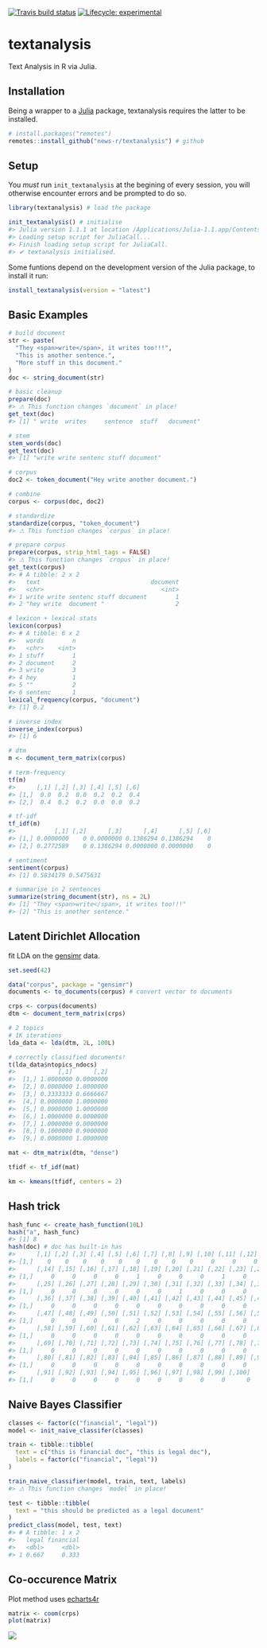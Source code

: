 
<!-- README.md is generated from README.Rmd. Please edit that file -->

<!-- badges: start -->

[![Travis build
status](https://travis-ci.org/news-r/textanalysis.svg?branch=master)](https://travis-ci.org/news-r/textanalysis)
[![Lifecycle:
experimental](https://img.shields.io/badge/lifecycle-experimental-orange.svg)](https://www.tidyverse.org/lifecycle/#experimental)
<!-- badges: end -->

# textanalysis

Text Analysis in R via Julia.

## Installation

Being a wrapper to a [Julia](https://julialang.org/) package,
textanalysis requires the latter to be installed.

``` r
# install.packages("remotes")
remotes::install_github("news-r/textanalysis") # github
```

## Setup

You *must* run `init_textanalysis` at the begining of every session, you
will otherwise encounter errors and be prompted to do so.

``` r
library(textanalysis) # load the package

init_textanalysis() # initialise
#> Julia version 1.1.1 at location /Applications/Julia-1.1.app/Contents/Resources/julia/bin will be used.
#> Loading setup script for JuliaCall...
#> Finish loading setup script for JuliaCall.
#> ✔ textanalysis initialised.
```

Some funtions depend on the development version of the Julia package, to
install it run:

``` r
install_textanalysis(version = "latest")
```

## Basic Examples

``` r
# build document
str <- paste(
  "They <span>write</span>, it writes too!!!",
  "This is another sentence.",
  "More stuff in this document."
)
doc <- string_document(str)

# basic cleanup
prepare(doc)
#> ⚠ This function changes `document` in place!
get_text(doc)
#> [1] " write  writes     sentence  stuff   document"

# stem
stem_words(doc)
get_text(doc)
#> [1] "write write sentenc stuff document"

# corpus
doc2 <- token_document("Hey write another document.")

# combine
corpus <- corpus(doc, doc2)

# standardize
standardize(corpus, "token_document")
#> ⚠ This function changes `corpus` in place!

# prepare corpus
prepare(corpus, strip_html_tags = FALSE)
#> ⚠ This function changes `cropus` in place!
get_text(corpus)
#> # A tibble: 2 x 2
#>   text                               document
#>   <chr>                                 <int>
#> 1 write write sentenc stuff document        1
#> 2 "hey write  document "                    2

# lexicon + lexical stats
lexicon(corpus)
#> # A tibble: 6 x 2
#>   words        n
#>   <chr>    <int>
#> 1 stuff        1
#> 2 document     2
#> 3 write        3
#> 4 hey          1
#> 5 ""           2
#> 6 sentenc      1
lexical_frequency(corpus, "document")
#> [1] 0.2

# inverse index
inverse_index(corpus)
#> [1] 6

# dtm
m <- document_term_matrix(corpus)

# term-frequency
tf(m)
#>      [,1] [,2] [,3] [,4] [,5] [,6]
#> [1,]  0.0  0.2  0.0  0.2  0.2  0.4
#> [2,]  0.4  0.2  0.2  0.0  0.0  0.2

# tf-idf
tf_idf(m)
#>           [,1] [,2]      [,3]      [,4]      [,5] [,6]
#> [1,] 0.0000000    0 0.0000000 0.1386294 0.1386294    0
#> [2,] 0.2772589    0 0.1386294 0.0000000 0.0000000    0

# sentiment
sentiment(corpus)
#> [1] 0.5834179 0.5475631

# summarise in 2 sentences
summarize(string_document(str), ns = 2L)
#> [1] "They <span>write</span>, it writes too!!!"
#> [2] "This is another sentence."
```

## Latent Dirichlet Allocation

fit LDA on the [gensimr](https://gensimr.news-r.org) data.

``` r
set.seed(42)

data("corpus", package = "gensimr")
documents <- to_documents(corpus) # convert vector to documents

crps <- corpus(documents)
dtm <- document_term_matrix(crps)

# 2 topics
# 1K iterations
lda_data <- lda(dtm, 2L, 100L)

# correctly classified documents!
t(lda_data$ntopics_ndocs)
#>            [,1]      [,2]
#>  [1,] 1.0000000 0.0000000
#>  [2,] 0.0000000 1.0000000
#>  [3,] 0.3333333 0.6666667
#>  [4,] 0.0000000 1.0000000
#>  [5,] 0.0000000 1.0000000
#>  [6,] 1.0000000 0.0000000
#>  [7,] 1.0000000 0.0000000
#>  [8,] 0.1000000 0.9000000
#>  [9,] 0.0000000 1.0000000

mat <- dtm_matrix(dtm, "dense")

tfidf <- tf_idf(mat)

km <- kmeans(tfidf, centers = 2)
```

## Hash trick

``` r
hash_func <- create_hash_function(10L)
hash("a", hash_func)
#> [1] 8
hash(doc) # doc has built-in has
#>      [,1] [,2] [,3] [,4] [,5] [,6] [,7] [,8] [,9] [,10] [,11] [,12] [,13]
#> [1,]    0    0    0    0    0    0    0    0    0     0     0     0     0
#>      [,14] [,15] [,16] [,17] [,18] [,19] [,20] [,21] [,22] [,23] [,24]
#> [1,]     0     0     0     0     1     0     0     0     1     0     0
#>      [,25] [,26] [,27] [,28] [,29] [,30] [,31] [,32] [,33] [,34] [,35]
#> [1,]     0     0     0     0     0     0     1     0     0     0     0
#>      [,36] [,37] [,38] [,39] [,40] [,41] [,42] [,43] [,44] [,45] [,46]
#> [1,]     0     0     0     0     0     0     0     0     0     0     0
#>      [,47] [,48] [,49] [,50] [,51] [,52] [,53] [,54] [,55] [,56] [,57]
#> [1,]     0     0     0     0     2     0     0     0     0     0     0
#>      [,58] [,59] [,60] [,61] [,62] [,63] [,64] [,65] [,66] [,67] [,68]
#> [1,]     0     0     0     0     0     0     0     0     0     0     0
#>      [,69] [,70] [,71] [,72] [,73] [,74] [,75] [,76] [,77] [,78] [,79]
#> [1,]     0     0     0     0     0     0     0     0     0     0     0
#>      [,80] [,81] [,82] [,83] [,84] [,85] [,86] [,87] [,88] [,89] [,90]
#> [1,]     0     0     0     0     0     0     0     0     0     0     0
#>      [,91] [,92] [,93] [,94] [,95] [,96] [,97] [,98] [,99] [,100]
#> [1,]     0     0     0     0     0     0     0     0     0      0
```

## Naive Bayes Classifier

``` r
classes <- factor(c("financial", "legal"))
model <- init_naive_classifer(classes)

train <- tibble::tibble(
  text = c("this is financial doc", "this is legal doc"),
  labels = factor(c("financial", "legal"))
)

train_naive_classifier(model, train, text, labels)
#> ⚠ This function changes `model` in place!

test <- tibble::tibble(
  text = "this should be predicted as a legal document"
)
predict_class(model, test, text)
#> # A tibble: 1 x 2
#>   legal financial
#>   <dbl>     <dbl>
#> 1 0.667     0.333
```

## Co-occurence Matrix

Plot method uses [echarts4r](https://echarts4r.john-coene.com)

``` r
matrix <- coom(crps)
plot(matrix)
```

![](man/figures/coom.png)
